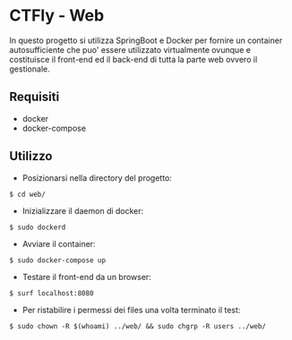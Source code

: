 # CTFly  - Web
In questo progetto si utilizza SpringBoot e Docker per fornire un container autosufficiente che puo' essere utilizzato virtualmente ovunque e costituisce il front-end ed il back-end di tutta la parte web ovvero il gestionale.

Requisiti
------------
- docker 
- docker-compose


Utilizzo
-----------
- Posizionarsi nella directory del progetto:

```$ cd web/```
- Inizializzare il daemon di docker:

```$ sudo dockerd```
- Avviare il container:

```$ sudo docker-compose up```
- Testare il front-end da un browser:

```$ surf localhost:8080```
- Per ristabilire i permessi dei files una volta terminato il test:

```$ sudo chown -R $(whoami) ../web/ && sudo chgrp -R users ../web/```
